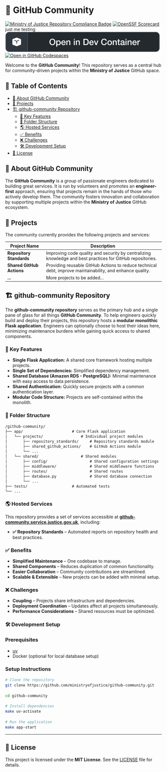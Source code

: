 # 🚀 GitHub Community

[![Ministry of Justice Repository Compliance Badge](https://github-community.service.justice.gov.uk/repository-standards/api/github-community/badge)](https://github-community.service.justice.gov.uk/repository-standards/github-community) [![OpenSSF Scorecard](https://api.scorecard.dev/projects/github.com/ministryofjustice/github-community/badge)](https://scorecard.dev/viewer/?uri=github.com/ministryofjustice/github-community)
just me testing
[![Open in Dev Container](https://raw.githubusercontent.com/ministryofjustice/.devcontainer/refs/heads/main/contrib/badge.svg)](https://vscode.dev/redirect?url=vscode://ms-vscode-remote.remote-containers/cloneInVolume?url=https://github.com/ministryofjustice/github-community) [![Open in GitHub Codespaces](https://github.com/codespaces/badge.svg)](https://codespaces.new/ministryofjustice/github-community)

Welcome to the **GitHub Community**! This repository serves as a central hub for community-driven projects within the **Ministry of Justice** GitHub space.

## 📜 Table of Contents

- [📣 About GitHub Community](#-about-github-community)
- [📌 Projects](#-projects)
- [🏗️ github-community Repository](#-github-community-repository)
  - [🔑 Key Features](#-key-features)
  - [📂 Folder Structure](#-folder-structure)
  - [🌎 Hosted Services](#-hosted-services)
  - [✅ Benefits](#-benefits)
  - [❌ Challenges](#-challenges)
  - [🛠️ Development Setup](#-development-setup)
- [📄 License](#-license)

## 📣 About GitHub Community

The **GitHub Community** is a group of passionate engineers dedicated to building great services. It is run by volunteers and promotes an **engineer-first** approach, ensuring that projects remain in the hands of those who actively develop them. The community fosters innovation and collaboration by supporting multiple projects within the **Ministry of Justice** GitHub ecosystem.

## 📌 Projects

The community currently provides the following projects and services:

| Project Name              | Description                                                                                               |
| ------------------------- | --------------------------------------------------------------------------------------------------------- |
| **Repository Standards**  | Improving code quality and security by centralizing knowledge and best practices for GitHub repositories. |
| **Shared GitHub Actions** | Providing reusable GitHub Actions to reduce technical debt, improve maintainability, and enhance quality. |
| **...**                   | More projects to be added...                                                                              |

## 🏗️ github-community Repository

The **github-community repository** serves as the primary hub and a single pane of glass for all things **GitHub Community**. To help engineers quickly build and deploy their projects, this repository hosts a **modular monolithic Flask application**. Engineers can optionally choose to host their ideas here, minimizing maintenance burdens while gaining quick access to shared components.

### 🔑 Key Features

- **Single Flask Application:** A shared core framework hosting multiple projects.
- **Single Set of Dependencies:** Simplified dependency management.
- **Shared Database (Amazon RDS - PostgreSQL):** Minimal maintenance with easy access to data persistence.
- **Shared Authentication:** Quickly secure projects with a common authentication layer.
- **Modular Code Structure:** Projects are self-contained within the monolith.

### 📂 Folder Structure

```
/github-community/
├── app/                      # Core Flask application
│   └── projects/                 # Individual project modules
│       ├── repository_standards/     # Repository standards module
│       ├── shared_github_actions/    # GitHub Actions module
│       └── ...
│   └── shared/                   # Shared modules
│       ├── config/                   # Shared configuration settings
│       ├── middleware/               # Shared middleware functions
│       ├── routes/                   # Shared routes
│       ├── database.py               # Shared database connection
│       └── ...
├── tests/                    # Automated tests
└── ...
```

### 🌎 Hosted Services

This repository provides a set of services accessible at **[github-community.service.justice.gov.uk](https://github-community.service.justice.gov.uk)**, including:

- **✅ Repository Standards** – Automated reports on repository health and best practices.

### ✅ Benefits

- **Simplified Maintenance** – One codebase to manage.
- **Shared Components** – Reduces duplication of common functionality.
- **Easier Collaboration** – Community contributions are streamlined.
- **Scalable & Extensible** – New projects can be added with minimal setup.

### ❌ Challenges

- **Coupling** – Projects share infrastructure and dependencies.
- **Deployment Coordination** – Updates affect all projects simultaneously.
- **Performance Considerations** – Shared resources must be optimized.

### 🛠️ Development Setup

### Prerequisites

- [uv](https://docs.astral.sh/uv/)
- Docker (optional for local database setup)

### Setup Instructions

```sh
# Clone the repository
git clone https://github.com/ministryofjustice/github-community.git

cd github-community

# Install dependencies
make uv-activate

# Run the application
make app-start
```

---

## 📄 License

This project is licensed under the **MIT License**. See the [LICENSE](LICENSE) file for details.
